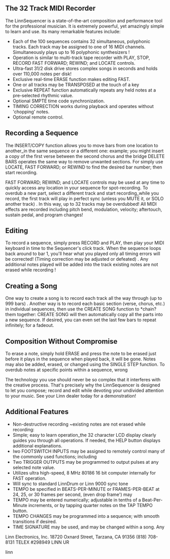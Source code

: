 ## The 32 Track MIDI Recorder

The LinnSequencer is a state-of-the-art composition and performance tool for the professional musician. It is extremely powerful, yet amazingly simple to learn and use. Its many remarkable features include:

- Each of the 100 sequences contains 32 simultaneous, polyphonic tracks. Each track may be assigned to one of 16 MIDI channels. Simultaneously plays up to 16 polyphonic synthesizers !
- Operation is similar to multi-track tape recorder with PLAY, STOP, RECORD FAST FORWARD; REWIND; and LOCATE controls.
- Ultra-fast 31/2 disk drive stores complex songs in seconds and holds over 110,000 notes per disk!
- Exclusive real-time ERASE function makes editing FAST.
- One or all tracks may be TRANSPOSED at the touch of a key
- Exclusive REPEAT function automatically repeats any held notes at a pre-selected rhythmic value.
- Optional SMPTE time code synchronization.
- TIMING CORRECTION works during playback and operates without 'chopping' notes.
- Optional remote control.

## Recording a Sequence

The INSERT/COPY function allows you to move bars from one location to another\_in the same sequence or a different one: example; you might insert a copy of the first verse between the second chorus and the bridge DELETE BARS operates the same way to remove unwanted sections. For simply use LOCATE, FAST FORWARD; or REWIND to find the desired bar number; then start recording.

FAST FORWARD; REWIND; and LOCATE controls may be used at any time to quickly access any location in your sequence for spot-recording. To overdub a new part, select a different track and start recording\_while you record, the first track will play in perfect sync (unless you MUTE it, or SOLO another track) . In this way, up to 32 tracks may be overdubbed! All MIDI effects are recorded including pitch bend, modulation, velocity; aftertouch, sustain pedal, and program changes!

## Editing

To record a sequence, simply press RECORD and PLAY, then play your MIDI keyboard in time to the Sequencer's click track. When the sequence loops back around to bar 1, you'll hear what you played only all timing errors will be corrected! (Timing correction may be adjusted or defeated) . Any additional notes played will be added into the track existing notes are not erased while recording !

## Creating a Song

One way to create a song is to record each track all the way through (up to 999 bars) . Another way is to record each basic section (verse, chorus, etc.) in individual sequences, then use the CREATE SONG function to *chain? them together: CREATE SONG will then automatically copy all the parts into a new sequence. If desired, you can even set the last few bars to repeat infinitely; for a fadeout.

## Composition Without Compromise

To erase a note, simply hold ERASE and press the note to be erased just before it plays in the sequence when played back, it will be gone. Notes may also be added, erased, or changed using the SINGLE STEP function. To overdub notes at specific points within a sequence, wrong

The technology you use should never be so complex that it interferes with the creative process. That's precisely why the LinnSequencer is designed to let you compose; record and edit while devoting your undivided attention to your music. See your Linn dealer today for a demonstration!

## Additional Features

- Non-destructive recording ~existing notes are not erased while recording:
- Simple; easy to learn operation\_the 32 character LCD display clearly guides you through all operations. If needed, the HELP button displays additional explanations.
- Iwo FOOTSWITCH INPUTS may be assigned to remotely control many of the commonly used functions; including
- Two TRIGGER OUTPUTS may be programmed to output pulses at any selected note value.
- Utilizes ultra high-speed, 8 MHz 80186 16 bit computer internally for FAST operation.
- Will sync to standard LinnDrum or Linn 9000 sync tone
- TEMPO be specified in BEATS-PER-MINUTE or FRAMES-PER-BEAT at 24, 25, or 30 frames per second, (even drop frame') may
- TEMPO may be entered numerically; adjustable in tenths of a Beat-Per-Minute increments, or by tapping quarter notes on the TAP TEMPO button.
- TEMPO CHANGES may be programmed into a sequence; with smooth transitions if desired.
- TIME SIGNATURE may be used, and may be changed within a song. Any

<!-- image -->

Linn Electronics, Inc. 18720 Oxnard Street, Tarzana, CA 91356 (818) 708-8131 TELEX #298949 LINN UR

Iinn